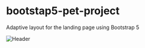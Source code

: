 # bootstap5-pet-project
Adaptive layout for the landing page using Bootstrap 5

![Header](https://github.com/romanmaha/bootstap5-pet-project/blob/main/img/Animation2.gif)
